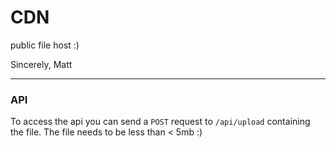 # CDN

public file host :)

Sincerely, Matt

---
### API

To access the api you can send a `POST` request to `/api/upload` containing the file. The file needs to be less than < 5mb :)